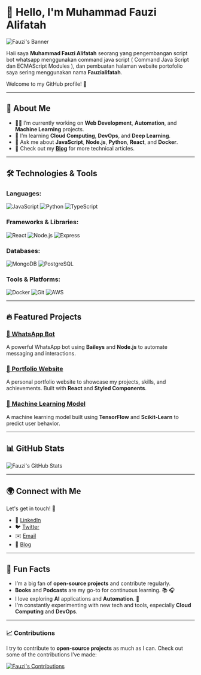 # 👋 Hello, I'm Muhammad Fauzi Alifatah

![Fauzi's Banner]((https://telegra.ph/file/64620ff1d3778449dfd22.jpg))

Haii saya **Muhammad Fauzi Alifatah** seorang yang pengembangan script bot whatsapp menggunakan command java script ( Command Java Script dan ECMAScript Modules ), dan pembuatan halaman website portofolio saya sering menggunakan nama **Fauzialifatah**.

Welcome to my GitHub profile! 🚀

---

## 🚀 About Me

- 👨‍💻 I’m currently working on **Web Development**, **Automation**, and **Machine Learning** projects.
- 🌱 I’m learning **Cloud Computing**, **DevOps**, and **Deep Learning**.
- 💬 Ask me about **JavaScript**, **Node.js**, **Python**, **React**, and **Docker**.
- 📝 Check out my **[Blog](https://medium.com/@fauzialifatah)** for more technical articles.

---

## 🛠️ Technologies & Tools

### Languages:
![JavaScript](https://img.shields.io/badge/JavaScript-4A90E2?style=flat&logo=javascript&logoColor=white)
![Python](https://img.shields.io/badge/Python-3572A5?style=flat&logo=python&logoColor=white)
![TypeScript](https://img.shields.io/badge/TypeScript-007ACC?style=flat&logo=typescript&logoColor=white)

### Frameworks & Libraries:
![React](https://img.shields.io/badge/React-61DAFB?style=flat&logo=react&logoColor=black)
![Node.js](https://img.shields.io/badge/Node.js-339933?style=flat&logo=node.js&logoColor=white)
![Express](https://img.shields.io/badge/Express-000000?style=flat&logo=express&logoColor=white)

### Databases:
![MongoDB](https://img.shields.io/badge/MongoDB-47A248?style=flat&logo=mongodb&logoColor=white)
![PostgreSQL](https://img.shields.io/badge/PostgreSQL-4169E1?style=flat&logo=postgresql&logoColor=white)

### Tools & Platforms:
![Docker](https://img.shields.io/badge/Docker-2496ED?style=flat&logo=docker&logoColor=white)
![Git](https://img.shields.io/badge/Git-F05032?style=flat&logo=git&logoColor=white)
![AWS](https://img.shields.io/badge/Amazon%20AWS-232F3E?style=flat&logo=amazonaws&logoColor=white)

---

## 🔥 Featured Projects

### [🚀 WhatsApp Bot](https://github.com/fauzialifatah/whatsapp-bot)
A powerful WhatsApp bot using **Baileys** and **Node.js** to automate messaging and interactions.

### [🎨 Portfolio Website](https://github.com/fauzialifatah/portfolio)
A personal portfolio website to showcase my projects, skills, and achievements. Built with **React** and **Styled Components**.

### [🤖 Machine Learning Model](https://github.com/fauzialifatah/machine-learning-model)
A machine learning model built using **TensorFlow** and **Scikit-Learn** to predict user behavior.

---

## 📊 GitHub Stats

![Fauzi's GitHub Stats](https://github-readme-stats.vercel.app/api?username=fauzialifatah&show_icons=true&hide_title=true&hide=prs&count_private=true&theme=radical)

---

## 🌍 Connect with Me

Let's get in touch! 🌟

- 💼 [LinkedIn](https://www.linkedin.com/in/fauzialifatah)
- 🐦 [Twitter](https://twitter.com/fauzi_twitter)
- ✉️ [Email](mailto:fauzi@example.com)
- 📝 [Blog](https://medium.com/@fauzialifatah)

---

## 🎯 Fun Facts

- I’m a big fan of **open-source projects** and contribute regularly.
- **Books** and **Podcasts** are my go-to for continuous learning. 📚 🎧
- I love exploring **AI** applications and **Automation**. 🤖
- I'm constantly experimenting with new tech and tools, especially **Cloud Computing** and **DevOps**.

---

### 📈 Contributions

I try to contribute to **open-source projects** as much as I can. Check out some of the contributions I’ve made:

[![Fauzi's Contributions](https://github.com/fauzialifatah/fauzialifatah/blob/main/assets/contributions.svg)](https://github.com/fauzialifatah)
